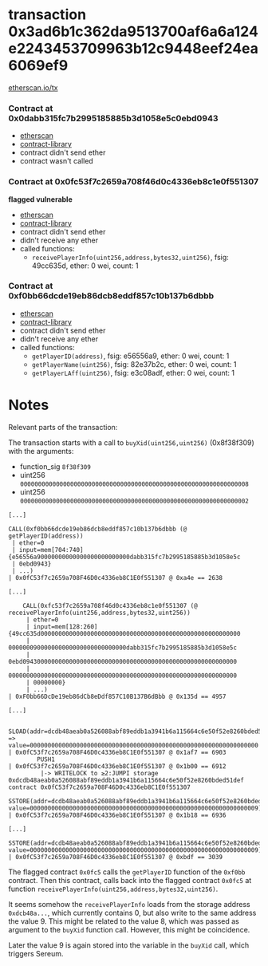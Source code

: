 # transaction 0x3ad6b1c362da9513700af6a6a124e2243453709963b12c9448eef24ea6069ef9

[etherscan.io/tx](https://etherscan.io/tx/0x3ad6b1c362da9513700af6a6a124e2243453709963b12c9448eef24ea6069ef9)


### Contract at 0x0dabb315fc7b2995185885b3d1058e5c0ebd0943

* [etherscan](https://etherscan.io/address/0x0dabb315fc7b2995185885b3d1058e5c0ebd0943)
* [contract-library](https://contract-library.com/contracts/Ethereum/0x0dabb315fc7b2995185885b3d1058e5c0ebd0943)
* contract didn't send ether
* contract wasn't called


### Contract at 0x0fc53f7c2659a708f46d0c4336eb8c1e0f551307

**flagged vulnerable**

* [etherscan](https://etherscan.io/address/0x0fc53f7c2659a708f46d0c4336eb8c1e0f551307)
* [contract-library](https://contract-library.com/contracts/Ethereum/0x0fc53f7c2659a708f46d0c4336eb8c1e0f551307)
* contract didn't send ether
* didn't receive any ether
* called functions:
    * `receivePlayerInfo(uint256,address,bytes32,uint256)`, fsig: 49cc635d, ether: 0 wei, count: 1


### Contract at 0xf0bb66dcde19eb86dcb8eddf857c10b137b6dbbb

* [etherscan](https://etherscan.io/address/0xf0bb66dcde19eb86dcb8eddf857c10b137b6dbbb)
* [contract-library](https://contract-library.com/contracts/Ethereum/0xf0bb66dcde19eb86dcb8eddf857c10b137b6dbbb)
* contract didn't send ether
* didn't receive any ether
* called functions:
    * `getPlayerID(address)`, fsig: e56556a9, ether: 0 wei, count: 1
    * `getPlayerName(uint256)`, fsig: 82e37b2c, ether: 0 wei, count: 1
    * `getPlayerLAff(uint256)`, fsig: e3c08adf, ether: 0 wei, count: 1

# Notes

Relevant parts of the transaction:

The transaction starts with a call to `buyXid(uint256,uint256)` (0x8f38f309)
with the arguments:
* function_sig `8f38f309`
* uint256 `0000000000000000000000000000000000000000000000000000000000000008`
* uint256 `0000000000000000000000000000000000000000000000000000000000000002`

```
[...]

CALL(0xf0bb66dcde19eb86dcb8eddf857c10b137b6dbbb (@ getPlayerID(address))
 | ether=0
 | input=mem[704:740]{e56556a90000000000000000000000000dabb315fc7b2995185885b3d1058e5c
 | 0ebd0943}
 | ...)                                                                                                                                                        | 0x0fC53f7c2659a708F46D0c4336eb8C1E0f551307 @ 0xa4e == 2638

[...]

    CALL(0xfc53f7c2659a708f46d0c4336eb8c1e0f551307 (@ receivePlayerInfo(uint256,address,bytes32,uint256))
     | ether=0
     | input=mem[128:260]{49cc635d00000000000000000000000000000000000000000000000000000000
     | 000000090000000000000000000000000dabb315fc7b2995185885b3d1058e5c
     | 0ebd094300000000000000000000000000000000000000000000000000000000
     | 0000000000000000000000000000000000000000000000000000000000000000
     | 00000000}
     | ...)                                                                                                                                                | 0xF0bb66DcDe19eb86dCb8eDdf857C10B137B6dBbb @ 0x135d == 4957

[...]

        SLOAD(addr=dcdb48aeab0a526088abf89eddb1a3941b6a115664c6e50f52e8260bded51def) => value=0000000000000000000000000000000000000000000000000000000000000000 | 0x0fC53f7c2659a708F46D0c4336eb8C1E0f551307 @ 0x1af7 == 6903
        PUSH1                                                                                                                                                  | 0x0fC53f7c2659a708F46D0c4336eb8C1E0f551307 @ 0x1b00 == 6912
         |-> WRITELOCK to ≥2:JUMPI storage 0xdcdb48aeab0a526088abf89eddb1a3941b6a115664c6e50f52e8260bded51def contract 0x0fC53f7c2659a708F46D0c4336eb8C1E0f551307
        SSTORE(addr=dcdb48aeab0a526088abf89eddb1a3941b6a115664c6e50f52e8260bded51def, value=0000000000000000000000000000000000000000000000000000000000000009)  | 0x0fC53f7c2659a708F46D0c4336eb8C1E0f551307 @ 0x1b18 == 6936

[...]

SSTORE(addr=dcdb48aeab0a526088abf89eddb1a3941b6a115664c6e50f52e8260bded51def, value=0000000000000000000000000000000000000000000000000000000000000009)          | 0x0fC53f7c2659a708F46D0c4336eb8C1E0f551307 @ 0xbdf == 3039

```


The flagged contract `0x0fc5` calls the `getPlayerID` function of the `0xf0bb`
contract. Then this contract, calls back into the flagged contract `0x0fc5` at
function `receivePlayerInfo(uint256,address,bytes32,uint256)`. 

It seems somehow the `receivePlayerInfo` loads from the storage address
`0xdcb48a...`, which currently contains 0, but also write to the same address
the value 9. This might be related to the value 8, which was passed as argument
to the `buyXid` function call. However, this might be coincidence.

Later the value 9 is again stored into the variable in the `buyXid` call, which
triggers Sereum.
